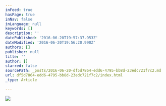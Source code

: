 ```yaml
---
inFeed: true
hasPage: true
inNav: false
inLanguage: null
keywords: []
description: ''
datePublished: '2016-06-20T19:57:37.953Z'
dateModified: '2016-06-20T19:56:20.990Z'
authors: []
publisher: null
title: ''
author: []
starred: false
sourcePath: _posts/2016-06-20-df5d7864-edd6-4795-bb8d-23edc721f7c2.md
url: df5d7864-edd6-4795-bb8d-23edc721f7c2/index.html
_type: Article

---
```

![](https://the-grid-user-content.s3-us-west-2.amazonaws.com/f41e8791-66e7-42cb-9ecc-e3d818395b03.jpg)